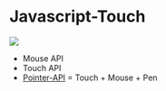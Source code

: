 # Javascript-Touch

![](https://mobiforge.com/files/pointer.png)

- Mouse API
- Touch API
- [Pointer-API](https://mobiforge.com/design-development/html5-pointer-events-api-combining-touch-mouse-and-pen) = Touch + Mouse + Pen





